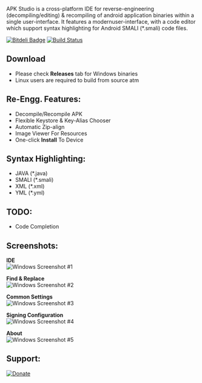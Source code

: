APK Studio is a cross-platform IDE for reverse-engineering (decompiling/editing) & recompiling of android application binaries within a single user-interface. It features a modernuser-interface, with a code editor which support syntax highlighting for Android SMALI (*.smali) code files.

[![Bitdeli Badge](https://d2weczhvl823v0.cloudfront.net/vaibhavpandeyvpz/apkstudio/trend.png)](https://bitdeli.com/free "Bitdeli Badge") [![Build Status](https://travis-ci.org/vaibhavpandeyvpz/apkstudio.svg?branch=master)](https://travis-ci.org/vaibhavpandeyvpz/apkstudio)

Download
--------
-   Please check **Releases** tab for Windows binaries
-   Linux users are required to build from source atm

Re-Engg. Features:
---------------------------------
-   Decompile/Recompile APK
-   Flexible Keystore & Key-Alias Chooser
-   Automatic Zip-align
-   Image Viewer For Resources
-   One-click **Install** To Device

Syntax Highlighting:
----------------
-   JAVA (*.java)
-   SMALI (*.smali)
-   XML (*.xml)
-   YML (*.yml)

TODO:
-------------
-   Code Completion

Screenshots:
-------------
**IDE**
<br/>
![Windows Screenshot #1](https://raw.githubusercontent.com/vaibhavpandeyvpz/apkstudio/master/screenshots/1.png "Windows Screenshot #1")

**Find & Replace**
<br/>
![Windows Screenshot #2](https://raw.githubusercontent.com/vaibhavpandeyvpz/apkstudio/master/screenshots/2.png "Windows Screenshot #2")

**Common Settings**
<br/>
![Windows Screenshot #3](https://raw.githubusercontent.com/vaibhavpandeyvpz/apkstudio/master/screenshots/3.png "Windows Screenshot #3")

**Signing Configuration**
<br/>
![Windows Screenshot #4](https://raw.githubusercontent.com/vaibhavpandeyvpz/apkstudio/master/screenshots/4.png "Windows Screenshot #4")

**About**
<br/>
![Windows Screenshot #5](https://raw.githubusercontent.com/vaibhavpandeyvpz/apkstudio/master/screenshots/5.png "Windows Screenshot #5")

Support:
-------------
[![Donate](https://pledgie.com/campaigns/26789.png?skin_name=chrome "Donate")](https://pledgie.com/campaigns/26789)
